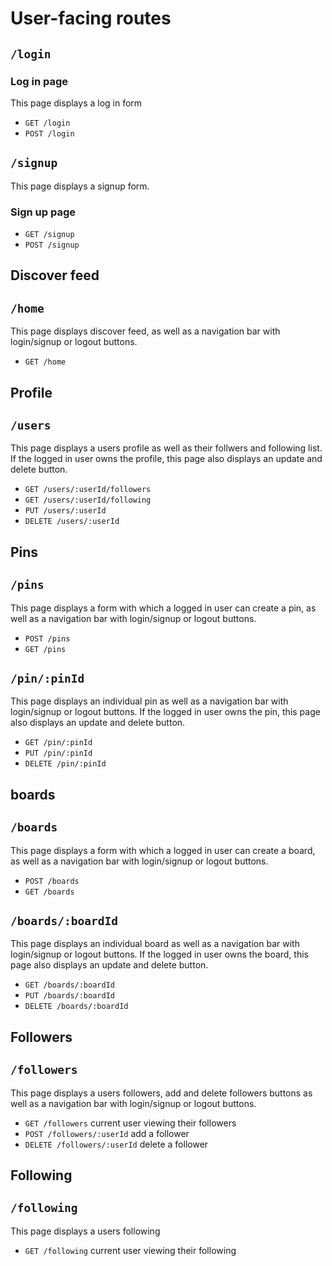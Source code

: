 # User-facing routes

## `/login`

### Log in page

This page displays a log in form

* `GET /login`
* `POST /login`

## `/signup`

This page displays a signup form.

### Sign up page

* `GET /signup`
* `POST /signup`

##  Discover feed
## `/home`

This page displays discover feed, as well as a navigation bar with login/signup or logout buttons.

* `GET /home`

## Profile

## `/users`

This page displays a users profile as well as their follwers and following list. If the logged in user owns the profile, this page also displays an update and delete button.


 * `GET /users/:userId/followers`
 * `GET /users/:userId/following`
 * `PUT /users/:userId`
 * `DELETE /users/:userId`

## Pins
## `/pins`

This page displays a form with which a logged in user can create a pin, as well as a navigation bar with login/signup or logout buttons.

  * `POST /pins`
  * `GET /pins`

## `/pin/:pinId`

This page displays an individual pin as well as a navigation bar with login/signup or logout buttons. If the logged in user owns the pin, this page also displays an update and delete button.

* `GET /pin/:pinId`
* `PUT /pin/:pinId`
* `DELETE /pin/:pinId`

## boards
## `/boards`

This page displays a form with which a logged in user can create a board, as well as a navigation bar with login/signup or logout buttons.

  * `POST /boards`
  * `GET /boards`

## `/boards/:boardId`

This page displays an individual board as well as a navigation bar with login/signup or logout buttons. If the logged in user owns the board, this page also displays an update and delete button.

* `GET /boards/:boardId`
* `PUT /boards/:boardId`
* `DELETE /boards/:boardId`

## Followers

## `/followers`

This page displays a users followers, add and delete followers buttons as well as a navigation bar with login/signup or logout buttons.

  * `GET /followers` current user viewing their followers
  * `POST /followers/:userId` add a follower
  * `DELETE /followers/:userId` delete a follower

## Following

## `/following`

This page displays a users following

* `GET /following` current user viewing their following
